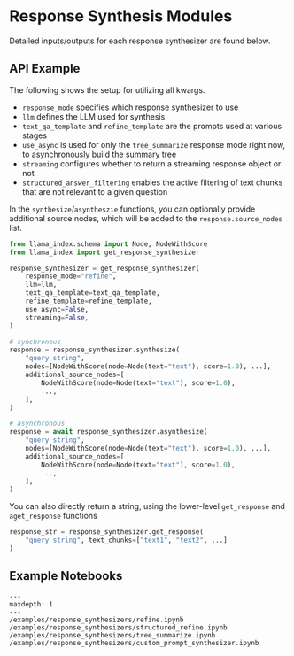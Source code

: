 # Response Synthesis Modules

Detailed inputs/outputs for each response synthesizer are found below.

## API Example

The following shows the setup for utilizing all kwargs.

- `response_mode` specifies which response synthesizer to use
- `llm` defines the LLM used for synthesis
- `text_qa_template` and `refine_template` are the prompts used at various stages
- `use_async` is used for only the `tree_summarize` response mode right now, to asynchronously build the summary tree
- `streaming` configures whether to return a streaming response object or not
- `structured_answer_filtering` enables the active filtering of text chunks that are not relevant to a given question

In the `synthesize`/`asyntheszie` functions, you can optionally provide additional source nodes, which will be added to the `response.source_nodes` list.

```python
from llama_index.schema import Node, NodeWithScore
from llama_index import get_response_synthesizer

response_synthesizer = get_response_synthesizer(
    response_mode="refine",
    llm=llm,
    text_qa_template=text_qa_template,
    refine_template=refine_template,
    use_async=False,
    streaming=False,
)

# synchronous
response = response_synthesizer.synthesize(
    "query string",
    nodes=[NodeWithScore(node=Node(text="text"), score=1.0), ...],
    additional_source_nodes=[
        NodeWithScore(node=Node(text="text"), score=1.0),
        ...,
    ],
)

# asynchronous
response = await response_synthesizer.asynthesize(
    "query string",
    nodes=[NodeWithScore(node=Node(text="text"), score=1.0), ...],
    additional_source_nodes=[
        NodeWithScore(node=Node(text="text"), score=1.0),
        ...,
    ],
)
```

You can also directly return a string, using the lower-level `get_response` and `aget_response` functions

```python
response_str = response_synthesizer.get_response(
    "query string", text_chunks=["text1", "text2", ...]
)
```

## Example Notebooks

```{toctree}
---
maxdepth: 1
---
/examples/response_synthesizers/refine.ipynb
/examples/response_synthesizers/structured_refine.ipynb
/examples/response_synthesizers/tree_summarize.ipynb
/examples/response_synthesizers/custom_prompt_synthesizer.ipynb
```
